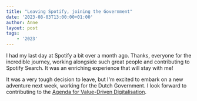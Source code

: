 ```yaml
---
title: "Leaving Spotify, joining the Government"
date: '2023-08-03T13:00:00+01:00'
author: Anne
layout: post
tags:
    - '2023'
---
```


I had my last day at Spotify a bit over a month ago. Thanks, everyone for the incredible journey,
working alongside such great people and contributing to Spotify Search. It was an enriching experience that will stay with me!

It was a very tough decision to leave, but I'm excited to embark on a new adventure next week, working 
for the Dutch Government. I look forward to contributing to the [Agenda for Value-Driven Digitalisation](https://www.digitaleoverheid.nl/kabinetsbeleid-digitalisering/werkagenda/).

